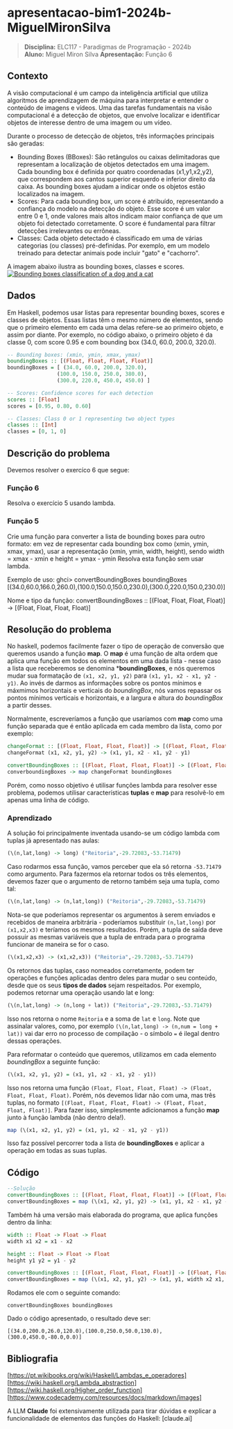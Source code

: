 # apresentacao-bim1-2024b-MiguelMironSilva
> **Disciplina:** ELC117 - Paradigmas de Programação - 2024b  
> **Aluno:** Miguel Miron Silva
> **Apresentação:** Função 6

## Contexto

A visão computacional é um campo da inteligência artificial que utiliza algoritmos de aprendizagem de máquina para interpretar e entender o conteúdo de imagens e vídeos. Uma das tarefas fundamentais na visão computacional é a detecção de objetos, que envolve localizar e identificar objetos de interesse dentro de uma imagem ou um vídeo.

Durante o processo de detecção de objetos, três informações principais são geradas:

- Bounding Boxes (BBoxes): São retângulos ou caixas delimitadoras que representam a localização de objetos detectados em uma imagem. Cada bounding box é definida por quatro coordenadas (x1,y1,x2,y2), que correspondem aos cantos superior esquerdo e inferior direito da caixa. As bounding boxes ajudam a indicar onde os objetos estão localizados na imagem.
- Scores: Para cada bounding box, um score é atribuído, representando a confiança do modelo na detecção do objeto. Esse score é um valor entre 0 e 1, onde valores mais altos indicam maior confiança de que um objeto foi detectado corretamente. O score é fundamental para filtrar detecções irrelevantes ou errôneas.
- Classes: Cada objeto detectado é classificado em uma de várias categorias (ou classes) pré-definidas. Por exemplo, em um modelo treinado para detectar animais pode incluir "gato" e "cachorro".

A imagem abaixo ilustra as bounding boxes, classes e scores.
[![Bounding boxes classification of a dog and a cat](http://d2l.ai/_images/output_anchor_f592d1_192_0.svg 'Codey the Codecademy mascot')](http://d2l.ai/chapter_computer-vision/anchor.html)

## Dados

Em Haskell, podemos usar listas para representar bounding boxes, scores e classes de objetos. Essas listas têm o mesmo número de elementos, sendo que o primeiro elemento em cada uma delas refere-se ao primeiro objeto, e assim por diante. Por exemplo, no código abaixo, o primeiro objeto é da classe 0, com score 0.95 e com bounding box (34.0, 60.0, 200.0, 320.0).

```Haskell
-- Bounding boxes: (xmin, ymin, xmax, ymax)
boundingBoxes :: [(Float, Float, Float, Float)]
boundingBoxes = [ (34.0, 60.0, 200.0, 320.0),
              	(100.0, 150.0, 250.0, 380.0),
              	(300.0, 220.0, 450.0, 450.0) ]

-- Scores: Confidence scores for each detection
scores :: [Float]
scores = [0.95, 0.80, 0.60]

-- Classes: Class 0 or 1 representing two object types
classes :: [Int]
classes = [0, 1, 0]
```

## Descrição do problema
Devemos resolver o exercíco 6 que segue:

### Função 6
Resolva o exercício 5 usando lambda.

### Função 5
Crie uma função para converter a lista de bounding boxes para outro formato: em vez de representar cada bounding box como (xmin, ymin, xmax, ymax), usar a representação (xmin, ymin, width, height), sendo width = xmax - xmin e height = ymax - ymin
Resolva esta função sem usar lambda.

Exemplo de uso:
ghci> convertBoundingBoxes boundingBoxes
[(34.0,60.0,166.0,260.0),(100.0,150.0,150.0,230.0),(300.0,220.0,150.0,230.0)]

Nome e tipo da função:
convertBoundingBoxes :: [(Float, Float, Float, Float)] -> [(Float, Float, Float, Float)]

## Resolução do problema
No haskell, podemos facilmente fazer o tipo de operação de conversão que queremos usando a função **map**. O **map** é uma função de alta ordem que aplica uma função em todos os elementos em uma dada lista - nesse caso a lista que receberemos se denomina ***boundingBoxes**, e nós queremos mudar sua formatação de ```(x1, x2, y1, y2)``` para ```(x1, y1, x2 - x1, y2 - y1)```. Ao invés de darmos as informações sobre os pontos mínimos e máxmimos horizontais e verticais do *boundingBox*, nós vamos repassar os pontos mínimos verticais e horizontais, e a largura e altura do *boundingBox* a partir desses.

Normalmente, escreveríamos a função que usaríamos com **map**  como uma função separada que é entâo aplicada em cada membro da lista, como por exemplo:
````Haskell
changeFormat :: [(Float, Float, Float, Float)] -> [(Float, Float, Float, Float)]
changeFormat (x1, x2, y1, y2) -> (x1, y1, x2 - x1, y2 - y1)

convertBoundingBoxes :: [(Float, Float, Float, Float)] -> [(Float, Float, Float, Float)]
converboundingBoxes -> map changeFormat boundingBoxes
````

Porém, como nosso objetivo é utilisar funções lambda para resolver esse problema, podemos utilisar características **tuplas** e **map** para resolvê-lo em apenas uma linha de código.

### Aprendizado 

A solução foi principalmente inventada usando-se um código lambda com tuplas já apresentado nas aulas:
```Haskell
(\(n,lat,long) -> long) ("Reitoria",-29.72083,-53.71479)
```

Caso rodarmos essa função, vamos perceber que ela só retorna ```-53.71479``` como argumento. Para fazermos ela retornar todos os três elementos, devemos fazer que o argumento de retorno também seja uma tupla, como tal:

```Haskell
(\(n,lat,long) -> (n,lat,long)) ("Reitoria",-29.72083,-53.71479)
```

Nota-se que poderíamos representar os argumentos à serem enviados e recebidos de maneira arbitrária - poderíamos substituir ```(n,lat,long)``` por ```(x1,x2,x3)``` e teríamos os mesmos resultados. Porém, a tupla de saída deve possuir as mesmas variáveis que a tupla de entrada para o programa funcionar de maneira se for o caso.

```Haskell
(\(x1,x2,x3) -> (x1,x2,x3)) ("Reitoria",-29.72083,-53.71479)
```

Os retornos das tuplas, caso nomeados corretamente, podem ter operações e funções aplicadas dentro deles para mudar o seu conteúdo, desde que os seus **tipos de dados** sejam respeitados. Por exemplo, podemos retornar uma operação usando lat e long:

```Haskell
(\(n,lat,long) -> (n,long + lat)) ("Reitoria",-29.72083,-53.71479)
```

Isso nos retorna o nome ```Reitoria``` e a soma de ```lat``` e ```long```. Note que assinalar valores, como, por exemplo ```(\(n,lat,long) -> (n,num = long + lat))``` vai dar erro no processo de compilação - o símbolo ```=``` é ilegal dentro dessas operações.

Para reformatar o conteúdo que queremos, utilizamos em cada elemento *boundingBox* a seguinte função:
```Haskell
(\(x1, x2, y1, y2) = (x1, y1, x2 - x1, y2 - y1))
```

Isso nos retorna uma função ```(Float, Float, Float, Float) -> (Float, Float, Float, Float)```. Porém, nós devemos lidar não com uma, mas três tuplas, no formato ```[(Float, Float, Float, Float) -> (Float, Float, Float, Float)]```. Para fazer isso, simplesmente adicionamos a função **map** junto à função lambda (não dentro dela!).

```Haskell
map (\(x1, x2, y1, y2) = (x1, y1, x2 - x1, y2 - y1))
```

Isso faz possível percorrer toda a lista de **boundingBoxes** e aplicar a operação em todas as suas tuplas.

## Código

```Haskell
--Solução
convertBoundingBoxes :: [(Float, Float, Float, Float)] -> [(Float, Float, Float, Float)]
convertBoundingBoxes = map (\(x1, x2, y1, y2) -> (x1, y1, x2 - x1, y2 - y1))
```

Também há uma versão mais elaborada do programa, que aplica funções dentro da linha:

```Haskell
width :: Float -> Float -> Float
width x1 x2 = x1 - x2

height :: Float -> Float -> Float
height y1 y2 = y1 - y2

convertBoundingBoxes :: [(Float, Float, Float, Float)] -> [(Float, Float, Float, Float)]
convertBoundingBoxes = map (\(x1, x2, y1, y2) -> (x1, y1, width x2 x1, height y2 y1))
```

Rodamos ele com o seguinte comando:
```
convertBoundingBoxes boundingBoxes
```

Dado o código apresentado, o resultado deve ser:
```
[(34.0,200.0,26.0,120.0),(100.0,250.0,50.0,130.0),(300.0,450.0,-80.0,0.0)]
```

## Bibliografia
[https://pt.wikibooks.org/wiki/Haskell/Lambdas_e_operadores]  
[https://wiki.haskell.org/Lambda_abstraction]  
[https://wiki.haskell.org/Higher_order_function]
[https://www.codecademy.com/resources/docs/markdown/images]  

A LLM **Claude** foi extensivamente utilizada para tirar dúvidas e explicar a funcionalidade de elementos das funções do Haskell:
[claude.ai]  
